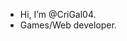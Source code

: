 - Hi, I’m @CriGal04.
- Games/Web developer.

<!---
CriGal04/CriGal04 is a ✨ special ✨ repository because its `README.md` (this file) appears on your GitHub profile.
You can click the Preview link to take a look at your changes.
--->
